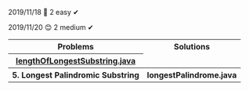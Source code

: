 2019/11/18 🎉
2 easy ✔

2019/11/20 😊
2 medium ✔

<table>
  <tr>
    <th>Problems</th>
    <th>Solutions</th>
  </tr>
  <tr>
    <th><a href = "3. Longest Substring Without Repeating Char</th>
    <th><a href = "https://github.com/PepperHxH/LeetCode/blob/master/Algorithms/lengthOfLongestSubstring.java">lengthOfLongestSubstring.java</a></th>
  </tr>
  <tr>
    <th>5. Longest Palindromic Substring</th>
    <th>longestPalindrome.java</th>
  </tr>
</table>
